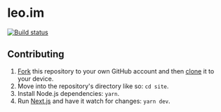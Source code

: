 # leo.im

[![Build status](https://circleci.com/gh/leo/site.svg?&style=shield)](https://circleci.com/gh/leo/site)

## Contributing

1. [Fork](https://help.github.com/articles/fork-a-repo/) this repository to your own GitHub account and then [clone](https://help.github.com/articles/cloning-a-repository/) it to your device.
2. Move into the repository's directory like so: `cd site`.
3. Install Node.js dependencies: `yarn`.
4. Run [Next.js](https://github.com/zeit/next.js) and have it watch for changes: `yarn dev`.
